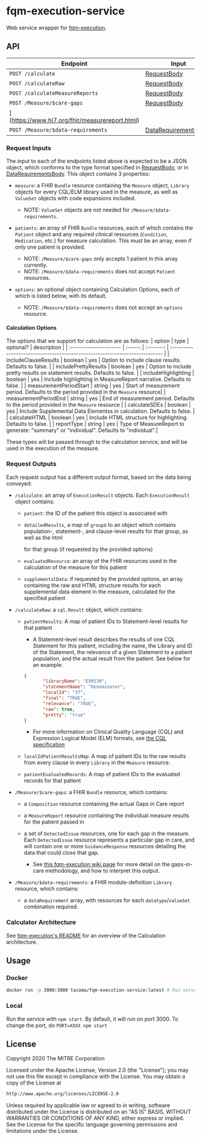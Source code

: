 # fqm-execution-service

Web service wrapper for [fqm-execution](https://github.com/projecttacoma/fqm-execution).

## API

| Endpoint | Input | Output |
| -------- | ----- | ------ |
| `POST /calculate` | [RequestBody](https://github.com/projecttacoma/fqm-execution-service/blob/master/src/types/server-types.ts#L5) | [ExecutionResult[]](https://github.com/projecttacoma/fqm-execution/blob/794b86ca80c3e0e9dd970c1e049724bf7c67e353/src/types/Calculator.ts#L54) |
| `POST /calculateRaw` | [RequestBody](https://github.com/projecttacoma/fqm-execution-service/blob/master/src/types/server-types.ts#L5) | [cql.Results](https://github.com/projecttacoma/fqm-execution/blob/master/src/types/CQLTypes.ts#L14) |
| `POST /calculateMeasureReports` | [RequestBody](https://github.com/projecttacoma/fqm-execution-service/blob/master/src/types/server-types.ts#L5) | [R4.IMeasureReport[]](https://www.hl7.org/fhir/measurereport.html) |
| `POST /Measure/$care-gaps` | [RequestBody](https://github.com/projecttacoma/fqm-execution-service/blob/master/src/types/server-types.ts#L5) | [R4.IBundle](https://www.hl7.org/fhir/bundle.html) |
](https://www.hl7.org/fhir/measurereport.html) |
| `POST /Measure/$data-requirements` | [DataRequirementsBody](https://github.com/projecttacoma/fqm-execution-service/blob/master/src/types/server-types.ts#L13) | [R4.ILibrary](https://www.hl7.org/fhir/library.html) |
<!-- Note: linked line numbers may be inaccurate as code is updated -->

### Request Inputs
The input to each of the endpoints listed above is expected to be a JSON object, which conforms to the type format specified in [RequestBody](https://github.com/projecttacoma/fqm-execution-service/blob/master/src/types/server-types.ts#L5), or in [DataRequirementsBody](https://github.com/projecttacoma/fqm-execution-service/blob/master/src/types/server-types.ts#L13). This object contains 3 properties:

* `measure`: a FHIR `Bundle` resource containing the `Measure` object, `Library` objects for every CQL/ELM library used in the measure, 
  as well as `ValueSet` objects with code expansions included.

  * NOTE: `ValueSet` objects are not needed for `/Measure/$data-requirements`.

* `patients`: an array of FHIR `Bundle` resources, each of which contains the `Patient` object and any required clinical resources (`Condition`, `Medication`, etc.)
  for measure calculation. This must be an array, even if only one patient is provided.
  
  * NOTE: `/Measure/$care-gaps` only accepts 1 patient in this array currently.
  * NOTE: `/Measure/$data-requirements` does not accept `Patient` resources.

* `options`: an optional object containing Calculation Options, each of which is listed below, with its default.

  * NOTE: `/Measure/$data-requirements` does not accept an `options` resource.

#### Calculation Options

The options that we support for calculation are as follows:
| option                 |  type   | optional? |  description                                                                           |
| :--------------------- | :-----: | :-------: |            :-------------------------------------------------------------------------- |
| includeClauseResults   | boolean |    yes    |                                   Option to include clause results. Defaults to false. |
| includePrettyResults   | boolean |    yes    |              Option to include pretty results on statement results. Defaults to false. |
| includeHighlighting    | boolean |    yes    |                    Include highlighting in MeasureReport narrative. Defaults to false. |
| measurementPeriodStart | string  |    yes    |  Start of measurement period. Defaults to the period provided in the `Measure` resource|
| measurementPeriodEnd   | string  |    yes    |   End of measurement period. Defaults to the period provided in the `Measure` resource |
| calculateSDEs          | boolean |    yes    |                 Include Supplemental Data Elementss in calculation. Defaults to false. |
| calculateHTML          | boolean |    yes    |                            Include HTML structure for highlighting. Defaults to false. |
| reportType             | string  |    yes    | Type of MeasureReport to generate: "summary" or "individual". Defaults to "individual".|

These types will be passed through to the calculation service, and will be used in the execution of the measure.

### Request Outputs

Each request output has a different output format, based on the data being conveyed:

* `/calculate`: an array of `ExecutionResult` objects. Each `ExecutionResult` object contains:

    * `patient`: the ID of the patient this object is associated with

    * `detailedResults`, a map of `group`s to an object which contains population-, statement-, and clause-level results for that group, as well as the html

      for that group (if requested by the provided options)
    * `evaluatedResource`: an array of the FHIR resources used in the calculation of the measure for this patient

    * `supplementalData`: if requested by the provided options, an array containing the raw and HTML structure results for each 
      supplemental data element in the measure, calculated for the specified patient

* `/calculateRaw`: a `cql.Result` object, which contains: 

   * `patientResults`: A map of patient IDs to Statement-level results for that patient

     * A Statement-level result describes the results of one CQL Statement for this patient, including the name, the Library and ID of the Statement,
     the relevance of a given Statement to a patient population, and the actual result from the patient. See below for an example:
     ```json
     {
            "libraryName": "EXM130",
            "statementName": "Denominator",
            "localId": "37",
            "final": "TRUE",
            "relevance": "TRUE",
            "raw": true,
            "pretty": "true"
     }
     ```

     * For more information on Clinical Quality Language (CQL) and Expression Logical Model (ELM) formats, see [the CQL specification](https://cql.hl7.org/)

   * `localIdPatientResultsMap`: A map of patient IDs to the raw results from every clause in every `Library` in the `Measure` resource.

   * `patientEvaluatedRecords`: A map of patient IDs to the evaluated records for that patient

* `/Measure/$care-gaps`: a FHIR `Bundle` resource, which contains:

   * a `Composition` resource containing the actual Gaps in Care report

   * a `MeasureReport` resource containing the individual measure results for the patient passed in

   * a set of `DetectedIssue` resources, one for each gap in the measure. Each `DetectedIssue` resource represents a particular gap in care, 
     and will contain one or more `GuidanceResponse` resources detailing the data that could close that gap.

     * See [this fqm-execution wiki page](https://github.com/projecttacoma/fqm-execution/wiki/Gaps-In-Care) for more detail on the gaps-in-care
       methodology, and how to interpret this output.

* `/Measure/$data-requirements`: a FHIR module-definition `Library` resource, which contains:
  * a `dataRequirement` array, with resources for each `datatype`/`valueSet` combination required.

### Calculator Architecture

See [fqm-execution's README](https://github.com/projecttacoma/fqm-execution#architecture-overview) for an overview of the Calculation architecture.

## Usage

### Docker

``` bash
docker run -p 3000:3000 tacoma/fqm-execution-service:latest # Run server on port 3000
```

### Local

Run the service with `npm start`. By default, it will run on port 3000. To change the port, do `PORT=XXXX npm start`

## License

Copyright 2020 The MITRE Corporation

Licensed under the Apache License, Version 2.0 (the "License"); you may not use this file except in compliance with the License. You may obtain a copy of the License at

``` bash
http://www.apache.org/licenses/LICENSE-2.0
```

Unless required by applicable law or agreed to in writing, software distributed under the License is distributed on an "AS IS" BASIS, WITHOUT WARRANTIES OR CONDITIONS OF ANY KIND, either express or implied. See the License for the specific language governing permissions and limitations under the License.